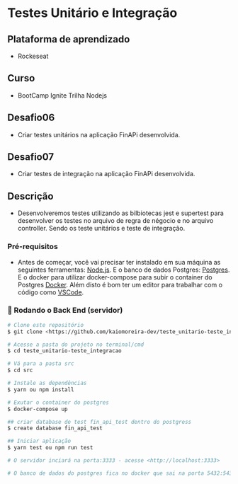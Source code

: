 # Testes Unitário e Integração

## Plataforma de aprendizado
* Rockeseat

## Curso
* BootCamp Ignite Trilha Nodejs

## Desafio06
* Criar testes unitários na aplicação FinAPi desenvolvida.

## Desafio07
* Criar testes de integração na aplicação FinAPi desenvolvida.

## Descrição
* Desenvolveremos testes utilizando as bilbiotecas jest e supertest para desenvolver os testes no arquivo de regra de négocio e no arquivo controller. Sendo os teste unitários e teste de integração.

### Pré-requisitos

* Antes de começar, você vai precisar ter instalado em sua máquina as seguintes ferramentas:
[Node.js](https://nodejs.org/en/). 
E o banco de dados Postgres:
[Postgres](https://www.postgresql.org/).
E o docker para utilizar docker-compose para subir o container do Postgres
[Docker](https://https://www.docker.com/).
Além disto é bom ter um editor para trabalhar com o código como [VSCode](https://code.visualstudio.com/).

### 🎲 Rodando o Back End (servidor)

```bash
# Clone este repositório
$ git clone <https://github.com/kaiomoreira-dev/teste_unitario-teste_integracao.git>

# Acesse a pasta do projeto no terminal/cmd
$ cd teste_unitario-teste_integracao

# Vá para a pasta src
$ cd src

# Instale as dependências
$ yarn ou npm install

# Exutar o container do postgres
$ docker-compose up

## criar database de test fin_api_test dentro do postgress
$ create database fin_api_test

## Iniciar aplicação
$ yarn test ou npm run test

# O servidor inciará na porta:3333 - acesse <http://localhost:3333>

# O banco de dados do postgres fica no docker que sai na porta 5432:5432

```





